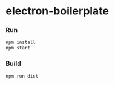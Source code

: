 # electron-boilerplate

### Run

```sh
npm install
npm start
```

### Build

```sh
npm run dist
```
